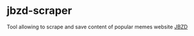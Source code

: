 # jbzd-scraper
Tool allowing to scrape and save content of popular memes website [JBZD](https://jbzd.com.pl/)
